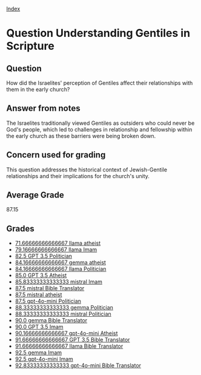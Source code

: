 
[Index](../../index.md)
# Question Understanding Gentiles in Scripture
## Question
How did the Israelites' perception of Gentiles affect their relationships with them in the early church?

## Answer from notes
The Israelites traditionally viewed Gentiles as outsiders who could never be God's people, which led to challenges in relationship and fellowship within the early church as these barriers were being broken down.

## Concern used for grading
This question addresses the historical context of Jewish-Gentile relationships and their implications for the church's unity.

## Average Grade
87.15

## Grades
 * [71.66666666666667 llama atheist](../answers/llama_atheist/Understanding_Gentiles_in_Scripture.md)
 * [79.16666666666667 llama Imam](../answers/llama_Imam/Understanding_Gentiles_in_Scripture.md)
 * [82.5 GPT 3.5 Politician](../answers/GPT_3.5_Politician/Understanding_Gentiles_in_Scripture.md)
 * [84.16666666666667 gemma atheist](../answers/gemma_atheist/Understanding_Gentiles_in_Scripture.md)
 * [84.16666666666667 llama Politician](../answers/llama_Politician/Understanding_Gentiles_in_Scripture.md)
 * [85.0 GPT 3.5 Atheist](../answers/GPT_3.5_Atheist/Understanding_Gentiles_in_Scripture.md)
 * [85.83333333333333 mistral Imam](../answers/mistral_Imam/Understanding_Gentiles_in_Scripture.md)
 * [87.5 mistral Bible Translator](../answers/mistral_Bible_Translator/Understanding_Gentiles_in_Scripture.md)
 * [87.5 mistral atheist](../answers/mistral_atheist/Understanding_Gentiles_in_Scripture.md)
 * [87.5 gpt-4o-mini Politician](../answers/gpt-4o-mini_Politician/Understanding_Gentiles_in_Scripture.md)
 * [88.33333333333333 gemma Politician](../answers/gemma_Politician/Understanding_Gentiles_in_Scripture.md)
 * [88.33333333333333 mistral Politician](../answers/mistral_Politician/Understanding_Gentiles_in_Scripture.md)
 * [90.0 gemma Bible Translator](../answers/gemma_Bible_Translator/Understanding_Gentiles_in_Scripture.md)
 * [90.0 GPT 3.5 Imam](../answers/GPT_3.5_Imam/Understanding_Gentiles_in_Scripture.md)
 * [90.16666666666667 gpt-4o-mini Atheist](../answers/gpt-4o-mini_Atheist/Understanding_Gentiles_in_Scripture.md)
 * [91.66666666666667 GPT 3.5 Bible Translator](../answers/GPT_3.5_Bible_Translator/Understanding_Gentiles_in_Scripture.md)
 * [91.66666666666667 llama Bible Translator](../answers/llama_Bible_Translator/Understanding_Gentiles_in_Scripture.md)
 * [92.5 gemma Imam](../answers/gemma_Imam/Understanding_Gentiles_in_Scripture.md)
 * [92.5 gpt-4o-mini Imam](../answers/gpt-4o-mini_Imam/Understanding_Gentiles_in_Scripture.md)
 * [92.83333333333333 gpt-4o-mini Bible Translator](../answers/gpt-4o-mini_Bible_Translator/Understanding_Gentiles_in_Scripture.md)
